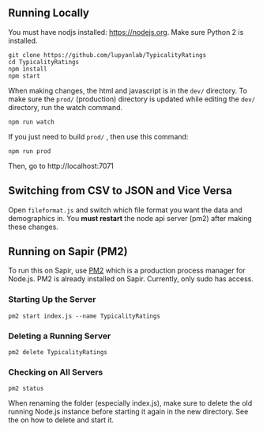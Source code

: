 ## Running Locally

You must have nodjs installed: https://nodejs.org. Make sure Python 2 is installed.

```
git clone https://github.com/lupyanlab/TypicalityRatings
cd TypicalityRatings
npm install
npm start
```

When making changes, the html and javascript is in the `dev/` directory. To make sure the `prod/` (production) directory is
updated while editing the `dev/` directory, run the watch command.

```
npm run watch
```

If you just need to build `prod/` , then use this command:

```
npm run prod
```

Then, go to http://localhost:7071


## Switching from CSV to JSON and Vice Versa

Open `fileformat.js` and switch which file format you want the data and demographics in. You **must restart** the node api server (pm2) after making these changes.


## Running on Sapir (PM2)

To run this on Sapir, use [PM2](http://pm2.keymetrics.io/) which is a production process manager for Node.js. PM2 is already installed on Sapir. Currently, only sudo has access.

### Starting Up the Server

```
pm2 start index.js --name TypicalityRatings
```

### Deleting a Running Server

```
pm2 delete TypicalityRatings
```

### Checking on All Servers

```
pm2 status
```

When renaming the folder (especially index.js), make sure to delete the old running Node.js instance before starting it again in the new directory. See the on how to delete and start it.
